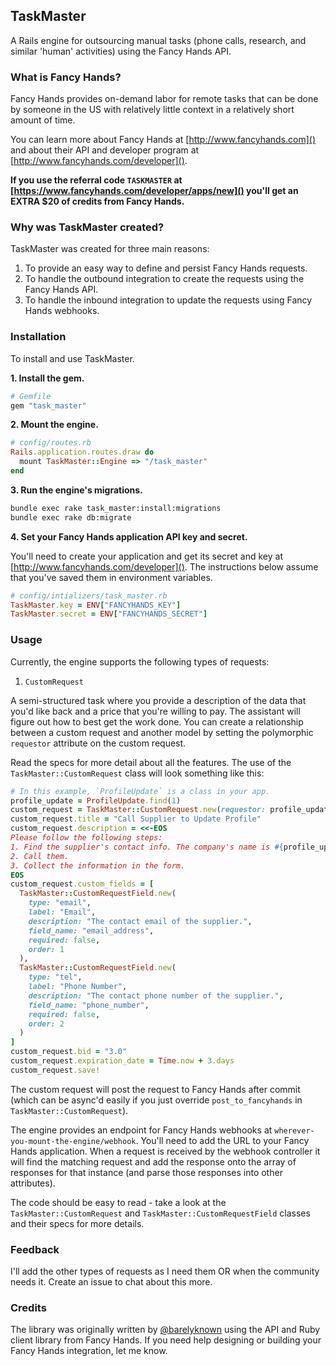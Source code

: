 ## TaskMaster

A Rails engine for outsourcing manual tasks (phone calls, research, and similar 'human' activities) using the Fancy Hands API.

### What is Fancy Hands?

Fancy Hands provides on-demand labor for remote tasks that can be done by someone in the US with relatively little context in a relatively short amount of time.

You can learn more about Fancy Hands at [http://www.fancyhands.com]() and about their API and developer program  at [http://www.fancyhands.com/developer]().

**If you use the referral code `TASKMASTER` at [https://www.fancyhands.com/developer/apps/new]() you'll get an EXTRA $20 of credits from Fancy Hands.**

### Why was TaskMaster created?

TaskMaster was created for three main reasons:
1. To provide an easy way to define and persist Fancy Hands requests.
2. To handle the outbound integration to create the requests using the Fancy Hands API.
3. To handle the inbound integration to update the requests using Fancy Hands webhooks.

### Installation

To install and use TaskMaster.

**1. Install the gem.**
```ruby
# Gemfile
gem "task_master"
```

**2. Mount the engine.**
```ruby
# config/routes.rb
Rails.application.routes.draw do
  mount TaskMaster::Engine => "/task_master"
end
```

**3. Run the engine's migrations.**
```bash
bundle exec rake task_master:install:migrations
bundle exec rake db:migrate
```

**4. Set your Fancy Hands application API key and secret.**

You'll need to create your application and get its secret and key at [http://www.fancyhands.com/developer](). The instructions below assume that you've saved them in environment variables.

```ruby
# config/intializers/task_master.rb
TaskMaster.key = ENV["FANCYHANDS_KEY"]
TaskMaster.secret = ENV["FANCYHANDS_SECRET"]
```

### Usage

Currently, the engine supports the following types of requests:

1. `CustomRequest`

A semi-structured task where you provide a description of the data that you'd like back and a price that you're willing to pay. The assistant will figure out how to best get the work done. You can create a relationship between a custom request and another model by setting the polymorphic `requestor` attribute on the custom request.

Read the specs for more detail about all the features. The use of the `TaskMaster::CustomRequest` class will look something like this:

```ruby
# In this example, `ProfileUpdate` is a class in your app.
profile_update = ProfileUpdate.find(1)
custom_request = TaskMaster::CustomRequest.new(requestor: profile_update)
custom_request.title = "Call Supplier to Update Profile"
custom_request.description = <<-EOS
Please follow the following steps:
1. Find the supplier's contact info. The company's name is #{profile_update.company_name}.
2. Call them.
3. Collect the information in the form.
EOS
custom_request.custom_fields = [
  TaskMaster::CustomRequestField.new(
    type: "email",
    label: "Email",
    description: "The contact email of the supplier.",
    field_name: "email_address",
    required: false,
    order: 1
  ),
  TaskMaster::CustomRequestField.new(
    type: "tel",
    label: "Phone Number",
    description: "The contact phone number of the supplier.",
    field_name: "phone_number",
    required: false,
    order: 2
  )
]
custom_request.bid = "3.0"
custom_request.expiration_date = Time.now + 3.days
custom_request.save!
```

The custom request will post the request to Fancy Hands after commit (which can be async'd easily if you just override `post_to_fancyhands` in `TaskMaster::CustomRequest`).

The engine provides an endpoint for Fancy Hands webhooks at `wherever-you-mount-the-engine/webhook`. You'll need to add the URL to your Fancy Hands application. When a request is received by the webhook controller it will find the matching request and add the response onto the array of responses for that instance (and parse those responses into other attributes).

The code should be easy to read - take a look at the `TaskMaster::CustomRequest` and `TaskMaster::CustomRequestField` classes and their specs for more details.

### Feedback

I'll add the other types of requests as I need them OR when the community needs it. Create an issue to chat about this more.

### Credits

The library was originally written by [@barelyknown](http://twitter.com/barelyknown) using the API and Ruby client library from Fancy Hands. If you need help designing or building your Fancy Hands integration, let me know.
